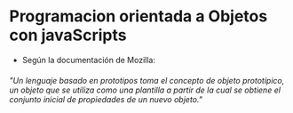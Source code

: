 # Programacion orientada a Objetos con javaScripts

- Según la documentación de Mozilla:

###### "Un lenguaje basado en prototipos toma el concepto de objeto prototípico, un objeto que se utiliza como una plantilla a partir de la cual se obtiene el conjunto inicial de propiedades de un nuevo objeto."